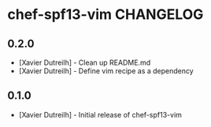 # chef-spf13-vim CHANGELOG

## 0.2.0

- [Xavier Dutreilh] - Clean up README.md
- [Xavier Dutreilh] - Define vim recipe as a dependency

## 0.1.0

- [Xavier Dutreilh] - Initial release of chef-spf13-vim
